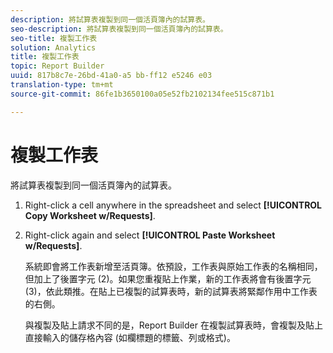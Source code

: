 ```yaml
---
description: 將試算表複製到同一個活頁簿內的試算表。
seo-description: 將試算表複製到同一個活頁簿內的試算表。
seo-title: 複製工作表
solution: Analytics
title: 複製工作表
topic: Report Builder
uuid: 817b8c7e-26bd-41a0-a5 bb-ff12 e5246 e03
translation-type: tm+mt
source-git-commit: 86fe1b3650100a05e52fb2102134fee515c871b1

---
```



# 複製工作表

將試算表複製到同一個活頁簿內的試算表。

1. Right-click a cell anywhere in the spreadsheet and select **[!UICONTROL Copy Worksheet w/Requests]**.
1. Right-click again and select **[!UICONTROL Paste Worksheet w/Requests]**.

   系統即會將工作表新增至活頁簿。依預設，工作表與原始工作表的名稱相同，但加上了後置字元 (2)。如果您重複貼上作業，新的工作表將會有後置字元 (3)，依此類推。在貼上已複製的試算表時，新的試算表將緊鄰作用中工作表的右側。

   與複製及貼上請求不同的是，Report Builder 在複製試算表時，會複製及貼上直接輸入的儲存格內容 (如欄標題的標籤、列或格式)。
